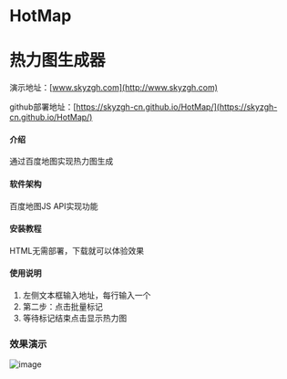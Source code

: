 # HotMap
# 热力图生成器

演示地址：[www.skyzgh.com](http://www.skyzgh.com)

github部署地址：[https://skyzgh-cn.github.io/HotMap/](https://skyzgh-cn.github.io/HotMap/)  

#### 介绍
通过百度地图实现热力图生成

#### 软件架构
百度地图JS API实现功能


#### 安装教程

HTML无需部署，下载就可以体验效果

#### 使用说明

1.  左侧文本框输入地址，每行输入一个
2.  第二步：点击批量标记
3.  等待标记结束点击显示热力图

### 效果演示
![image](https://github.com/user-attachments/assets/b0fc9502-9161-47e6-bcb3-4196819d5ef5)
